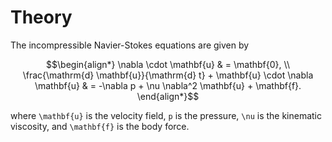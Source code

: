 # Theory

The incompressible Navier-Stokes equations are given by

```math
\begin{align*}
\nabla \cdot \mathbf{u} & = \mathbf{0}, \\
\frac{\mathrm{d} \mathbf{u}}{\mathrm{d} t} + \mathbf{u} \cdot \nabla \mathbf{u} & = -\nabla p +
\nu \nabla^2 \mathbf{u} + \mathbf{f}.
\end{align*}
```

where ``\mathbf{u}`` is the velocity field, ``p`` is the pressure, ``\nu`` is
the kinematic viscosity, and ``\mathbf{f}`` is the body force.
